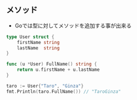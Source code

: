
## メソッド

* Goでは型に対してメソッドを追加する事が出来る

```go
type User struct {
	firstName string
	lastName  string
}

func (u *User) FullName() string {
	return u.firstName + u.lastName
}
```

```go
taro := User{"Taro", "Ginza"}
fmt.Println(taro.FullName()) // "TaroGinza"
```
